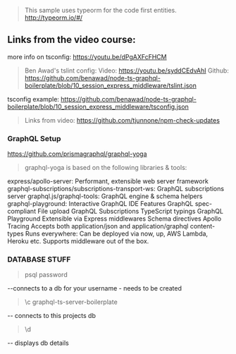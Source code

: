 > This sample uses typeorm for the code first entities.
> http://typeorm.io/#/

## Links from the video course:

more info on tsconfig: https://youtu.be/dPgAXFcFHCM

> Ben Awad's tslint config:
> Video: https://youtu.be/syddCEdvAhI
> Github: https://github.com/benawad/node-ts-graphql-boilerplate/blob/10_session_express_middleware/tslint.json

tsconfig example: https://github.com/benawad/node-ts-graphql-boilerplate/blob/10_session_express_middleware/tsconfig.json

> Links from video:
> https://github.com/tjunnone/npm-check-updates

### GraphQL Setup

https://github.com/prismagraphql/graphql-yoga

> graphql-yoga is based on the following libraries & tools:

express/apollo-server: Performant, extensible web server framework
graphql-subscriptions/subscriptions-transport-ws: GraphQL subscriptions server
graphql.js/graphql-tools: GraphQL engine & schema helpers
graphql-playground: Interactive GraphQL IDE
Features
GraphQL spec-compliant
File upload
GraphQL Subscriptions
TypeScript typings
GraphQL Playground
Extensible via Express middlewares
Schema directives
Apollo Tracing
Accepts both application/json and application/graphql content-types
Runs everywhere: Can be deployed via now, up, AWS Lambda, Heroku etc.
Supports middleware out of the box.

### DATABASE STUFF

> psql
> password

--connects to a db for your username - needs to be created

> \c graphql-ts-server-boilerplate

-- connects to this projects db

> \d

-- displays db details
